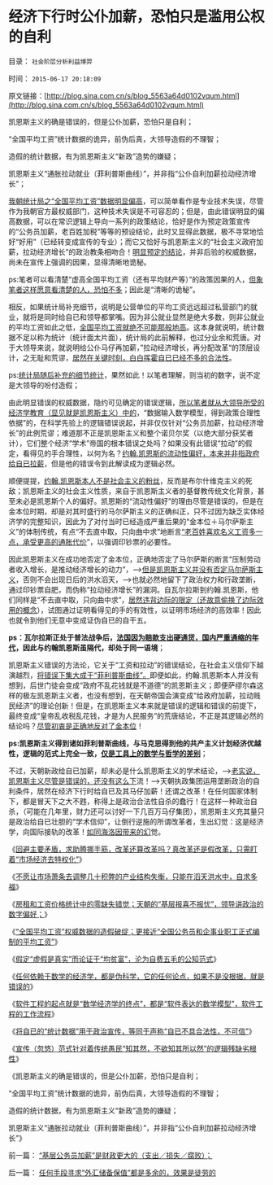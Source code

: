 # 经济下行时公仆加薪，恐怕只是滥用公权的自利

目录： `社会阶层分析利益博羿` 

时间： `2015-06-17 20:18:09` 

原文链接：[http://blog.sina.com.cn/s/blog_5563a64d0102vqum.html](http://blog.sina.com.cn/s/blog_5563a64d0102vqum.html)

凯恩斯主义的确是错误的，但是公仆加薪，恐怕只是自利；

“全国平均工资”统计数据的诡异，前伪后真，大领导造假的不理智；

造假的统计数据，有为凯恩斯主义“新政”造势的嫌疑；

凯恩斯主义“通胀拉动就业（菲利普斯曲线）”，并非指“公仆自利加薪拉动经济增长”；

[我朝统计局之“全国平均工资”数据明显偏高](../../../2015/6/11/“全国平均工资”权威数据的造假破绽；.md)，可以简单看作是专业技术失误，尽管作为我朝官方最权威部门，这种技术失误是不可容忍的；但是，由此错误明显的偏高数据，可以在常识逻辑上导向一系列的政策结论，恰好是作为预定政策宣传的“公务员加薪，老百姓加税”等等的预设结论，此时又显得此数据，极不寻常地恰好“好用”（已经转变成宣传的专业）；而它又恰好与凯恩斯主义的“社会主义政府加薪，拉动经济增长”的政治教条相吻合！[明显预定的结论](../../../2014/11/26/选择性法则：任何基于断言的论据，所支持的论点必定是伪命题.md)，并非后验的权威数据，尚未在宣传上强调的因果，显得清晰地诡秘。

ps:笔者可以看清楚“虚高全国平均工资（还有平均财产等）”的政策因果的人，[但象笔者这样愿意看清楚的人，恐怕不多](../../../2015/6/12/假定“虚假是真实”而论证于传统道德，自费五毛的公知范式.md)；因此是“清晰的诡秘”。

相反，如果统计局补充细节，说明是公营单位的平均工资远远超过私营部门的就业，就将是同时给自已和领导都掌嘴。因为非公就业显然是绝大多数，则非公就业的平均工资如此之低，[全国平均工资就绝不可能那般地高](../../../2015/6/11/“全国平均工资”权威数据的造假破绽；.md)。这本身就说明，统计数据不足以称为统计（统计面太片面），统计局的此前解释，也过分业余和荒唐。对于大领导来说，就说明给公仆马仔再加薪，”拉动经济增长，再分配改革“的顶层设计，之无耻和荒谬，[居然在关键时刻，白白挥霍自已已经不多的合法性](../../../2014/1/20/公务员阶级加薪理由的荒谬，动摇我党的执政合法性.md)。

ps:[统计局随后补充的](http://news.sina.com.cn/c/2015-06-16/000231953456.shtml)[细节统计](http://news.sina.com.cn/c/2015-06-16/000231953456.shtml)，果然如此！以笔者理解，则当初的数字，说不定是大领导的吩付造假；

由此明显错误的权威数据，隐约可见确定的错误逻辑，[所以笔者就从大领导所受的经济学教育（显见就是凯恩斯主义）中的](../../../2014/10/21/当前“改革”局限性可见著于“再分配，五年收入翻番”.md)，“数据输入数学模型，得到政策合理性依据”的，在科学先验上的逻辑错误说起，并非仅仅针对“公务员加薪，拉动经济增长”的此例荒谬；难道那不正是凯恩斯主义和整个诺贝尔奖（以绝大部分获奖者计），它们整个经济“学术”帝国的根本错误之处吗？如果没有此错误“拉动”的假定，看得见的手合理性，以何为名？[约翰.凯恩斯的流动性偏好，本来并非指政府给自已拉薪](../../../2011/6/25/凯恩斯流动性偏好是正确的荒谬.md)，但是他的错误令到此解读成为逻辑必然。

顺便提提，[约翰.凯恩斯本人不是社会主义的粉丝](../../../2014/11/25/继承马尔萨斯的剑桥学派，和德国的《道德情操论》派.md)，反而是布尔什维克主义的死敌；凯恩斯主义的社会主义性质，来自于凯恩斯主义者的基督教传统文化背景，甚至未必是凯恩斯个人的偏好。凯恩斯的“流动性偏好”的理由尽管是错误的，但是在金本位时期，却是对其时盛行的马尔萨斯主义的正确纠正，只不过因为缺乏实体经济学的完整知识，因此为了对付当时已经造成严重后果的“金本位＋马尔萨斯主义”的体制传统，有点“不去直中取，只向曲中求”地断言[“老百姓喜欢名义工资多一点，承受更高的通胀代价](../../../2012/5/10/世界上没有强迫分红的“市场经济”.md)”，以强调印钞票的必要性。

因此凯恩斯主义在成功地否定了金本位，正确地否定了马尔萨斯的断言“压制劳动者收入增长，是推动经济增长的动力”，——>[但是凯恩斯主义并没有否定马尔萨斯主义](../../../2014/5/16/公务员阶级自利宣传为自已加薪是合法的集体腐败.md)，否则不会出现日后的洪水滔天，——>也就必然地留下了政治权力和行政垄断，通过印钞票自肥，而伪称“拉动经济增长”的漏洞。自瓦尔拉斯到约翰.凯恩斯，他们同样是“不去直中取，只向曲中求”，[居然违背边际的限定（还故意偷换了边际效用的概念](../../../2011/2/12/瓦尔拉斯和门格尔的边际概念完全相反.md)），试图通过证明看得见的手的有效性，以证明市场经济的高效率！因此也就令到他们无意中变成证伪自已的自干五。

**ps：瓦尔拉斯正处于普法战争后，[法国因为赔款支出硬通货，国内严重通缩的年代](../../../2011/11/29/征服高卢，普法战争，清朝赔款和欧洲的债务危机.md)，因此与约翰凯恩斯虽隔代，却处于同一语境**；

凯恩斯主义错误的方法论，它关于“工资和拉动”的错误结论，在社会主义信仰下越演越烈，[将错误下集大成于“菲利普斯曲线”。](../../../2011/6/6/凯恩斯滥用数学掩盖根本性的错误.md)即便如此，约翰.凯恩斯本人并没有想到，后世门徒会变成“政府不乱花钱就是不道德”的凯恩斯主义；即便萨缪尔森这样的极左凯恩斯主义者，也没有想到，在天朝帝国会演变成“给政府加薪，拉动贱民经济”的理论创新！但是，在凯恩斯主义本来就是错误的逻辑和错误的前提下，最终变成“皇帝乱收税乱花钱，才是为人民服务”的荒唐结论，不正是其逻辑必然的结论吗？[尽管初衷是正确地反对了金本位](../../../2014/4/26/贸易归宿原理，金本位的逻辑，美元替代金本位的逻辑；.md)！

**ps:凯恩斯主义得到诸如菲利普斯曲线，与马克思得到他的共产主义计划经济优越性，逻辑的范式上完全一致，[仅是工具上的数学与哲学的差别](../../../2011/3/19/马克思主义计划经济的科学的数字化.md)**；

不过，天朝新政给自已加薪，却未必是什么凯恩斯主义的学术结论，——>[老实说，凯恩斯主义尽管是错误的，还没有这么下](../../../2014/12/9/中国政策面最大特色是不透明；.md)流！——>天朝执政集团运用垄断政治的自利条件，居然在经济下行时给自已及其马仔加薪！还谓之改革！在任何国家体制下，都是冒天下之大不韪，称得上是政治合法性自杀的蠢行！在这样一种政治自杀，（可能在几年里，财力还可以讨好一下几百万马仔集团），凯恩斯主义充其量只是政治给自已壮胆的“学术信仰”，让倒行逆施的所谓改革者，生出幻觉：这是经济学，向国际接轨的改革！[如同海洛因带来的幻](../../../2013/12/24/凯恩斯主义的“毒瘾定理”，“钱荒”与通货膨胀并存.md)觉。

《[回避主要矛盾，求助腾挪手筋，改革还算改革吗？真改革还是假改革，只需盯着“市场经济去特权化”](../../../2015/6/8/真改革还是假改革，盯着“市场经济去特权化”；.md)》

《[不愿让市场萧条去调整几十积弊的产业结构失衡，只能在滔天洪水中，自求多福](../../../2015/6/9/中国政治的真正课题不是“保增长”，而是“乍还债”？.md)》

《[房租和工资价格统计中的零缺失错觉；天朝的“基层报喜不报忧”，领导讲政治的数字偏好；](../../../2015/6/10/“全国平均工资统计”是为“公务员加薪”讲政治的艺术吗？.md)》

《[“全国平均工资”权威数据的造假破绽；更接近“全国公务员和企事业职工正式编制的平均工资”](../../../2015/6/11/“全国平均工资”权威数据的造假破绽；.md)》

《[假定“虚假是真实”而论证于“均贫富”，沦为自费五毛的公知范式](../../../2015/6/12/假定“虚假是真实”而论证于传统道德，自费五毛的公知范式.md)》

《[任何依赖于数学的经济学，都是伪科学，它的任何论点，如果不是没根据，就是错误的](../../../2015/6/13/数理经济学家可以在“数据和算法”上做假，原则上不可信任.md)》

《[软件工程的起点就是“数学经济学的终点”，都是“软件表达的数学模型”，软件工程的工作流程](../../../2015/6/14/从软件工程，理解“数学经济学”的伪科学性质；.md)》

《[将自已的“统计数据”用于政治宣传，等同于声称“自已不具合法性，不可信”](../../../2015/6/15/从软件工程之数学模型，理解我国统计数据的欺骗本质；.md)》

《[宣传（忽悠）范式针对着传统愚民“知其然，不欲知其所以然”的逻辑残缺劣根性](../../../2015/6/16/喉舌和自干五“预设结论，莫名论证”的忽悠范式；.md)》

《凯恩斯主义的确是错误的，但是公仆加薪，恐怕只是自利；

“全国平均工资”统计数据的诡异，前伪后真，大领导造假的不理智；

造假的统计数据，有为凯恩斯主义“新政”造势的嫌疑；

凯恩斯主义“通胀拉动就业（菲利普斯曲线）”，并非指“公仆自利加薪拉动经济增长”》

前一篇： [“基层公务员加薪”是财政更大的（支出／损失／腐败）；](../../../2015/6/18/“基层公务员加薪”是财政更大的（支出／损失／腐败）；.md)

后一篇： [任何手段寻求“外汇储备保值”都是多余的，效果是徒劳的](../../../2015/5/17/任何手段寻求“外汇储备保值”都是多余的，效果是徒劳的.md)

